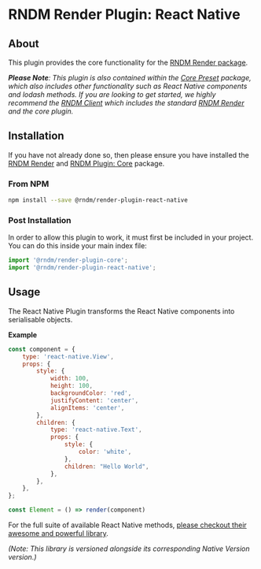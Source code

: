 # RNDM Render Plugin: React Native

## About

This plugin provides the core functionality for the [RNDM Render package](https://github.com/rndm-com/rndm-render).

_**Please Note**: This plugin is also contained within the [Core Preset](https://github.com/rndm-com/rndm-render-preset-core) package, which also includes other functionality such as React Native components and lodash methods. If you are looking to get started, we highly recommend the [RNDM Client](https://github.com/rndm-com/rndm-client) which includes the standard [RNDM Render](https://github.com/rndm-com/rndm-render) and the core plugin._

## Installation

If you have not already done so, then please ensure you have installed the [RNDM Render](https://github.com/rndm-com/rndm-render) and [RNDM Plugin: Core](https://github.com/rndm-com/rndm-render-plugin-core) package.

### From NPM

```sh
npm install --save @rndm/render-plugin-react-native
```

### Post Installation

In order to allow this plugin to work, it must first be included in your project. You can do this inside your main index file:

```javascript
import '@rndm/render-plugin-core';
import '@rndm/render-plugin-react-native';
```

## Usage

The React Native Plugin transforms the React Native components into serialisable objects.

**Example**

```javascript
const component = {
    type: 'react-native.View',
    props: {
        style: {
            width: 100,
            height: 100,
            backgroundColor: 'red',
            justifyContent: 'center',
            alignItems: 'center',
        },
        children: {
            type: 'react-native.Text',
            props: {
                style: {
                    color: 'white',
                },
                children: "Hello World",
            },
        },
    },
};

const Element = () => render(component)

```

For the full suite of available React Native methods, [please checkout their awesome and powerful library](https://facebook.github.io/react-native/).

_(Note: This library is versioned alongside its corresponding Native Version version.)_

